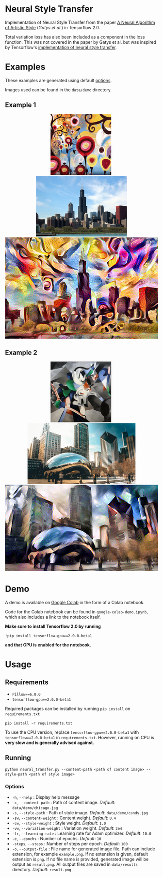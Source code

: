 # Neural Style Transfer
Implementation of Neural Style Transfer from the paper [A Neural Algorithm of Artistic Style](https://arxiv.org/abs/1508.06576) (_Gatys et al._) in Tensorflow 2.0.

Total variation loss has also been included as a component in the loss function. This was not covered in the paper by Gatys et al. but was inspired by Tensorflow's [implementation of neural style transfer](https://www.tensorflow.org/beta/tutorials/generative/style_transfer#total_variation_loss).

# Examples
These examples are generated using default [options](#options).

Images used can be found in the `data/demo` directory.

## Example 1
<p align='center'>
    <img src='./data/demo/candy.jpg' height='200px' style='padding-right: 4px'/>
    <img src='./data/demo/chicago.jpg' height='200px'/>
    <img src='./data/demo/chicago_candy.png' width='508px'>
<p>

## Example 2
<p align='center'>
    <img src='./data/demo/udnie.jpg' height='200px' style='padding-right: 4px'/>
    <img src='./data/demo/bean.jpg' height='200px'/>
    <img src='./data/demo/bean_udnie.png' width='564px'>
<p>

# Demo
A demo is available on [Google Colab](https://colab.research.google.com/github/kw01sg/neural-style-transfer/blob/master/google-colab-demo.ipynb) in the form of a Colab notebook.

Code for the Colab notebook can be found in `google-colab-demo.ipynb`, which also includes a link to the notebook itself.

__Make sure to install Tensorflow 2.0 by running__
```
!pip install tensorflow-gpu==2.0.0-beta1
```
__and that GPU is enabled for the notebook.__

# Usage
## Requirements
* `Pillow==6.0.0`
* `tensorflow-gpu==2.0.0-beta1`

Required packages can be installed by running `pip install` on `requirements.txt`
```
pip install -r requirements.txt
```

To use the CPU version, replace `tensorflow-gpu==2.0.0-beta1` with `tensorflow==2.0.0-beta1` in `requirements.txt`. However, running on CPU is __very slow and is generally advised against__.

## Running
```
python neural_transfer.py --content-path <path of content image> --style-path <path of style image>
```

### Options
* `-h`, `--help` : Display help message
* `-c`, `--content-path` : Path of content image. _Default_: `data/demo/chicago.jpg`
* `-s`, `--style-path` : Path of style image. _Default_: `data/demo/candy.jpg`
* `-sw`, `--content-weight` : Content weight. _Default_: `0.4`
* `-cw`, `--style-weight` : Style weight. _Default_: `1.0`
* `-vw`, `--variation-weight` : Variation weight. _Default_: `2e4`
* `-lr`, `--learning-rate` : Learning rate for Adam optimizer. _Default_: `10.0`
* `-e`, `--epochs` : Number of epochs. _Default_: `10`
* `-steps`, `--steps` : Number of steps per epoch. _Default_: `100`
* `-o`, `--output-file` : File name for generated image file. Path can include extension, for example `example.png`. If no extension is given, default extension is `png`. If no file name is provided, generated image will be output as `result.png`. All output files are saved in `data/results` directory. _Default_: `result.png`
